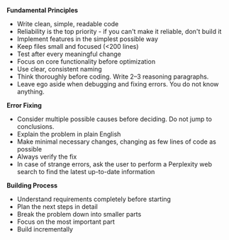 **Fundamental Principles**

- Write clean, simple, readable code
- Reliability is the top priority - if you can't make it reliable, don't build it
- Implement features in the simplest possible way
- Keep files small and focused (<200 lines)
- Test after every meaningful change
- Focus on core functionality before optimization
- Use clear, consistent naming
- Think thoroughly before coding. Write 2–3 reasoning paragraphs.
- Leave ego aside when debugging and fixing errors. You do not know anything.

**Error Fixing**

- Consider multiple possible causes before deciding. Do not jump to conclusions.
- Explain the problem in plain English
- Make minimal necessary changes, changing as few lines of code as possible
- Always verify the fix
- In case of strange errors, ask the user to perform a Perplexity web search to find the latest up-to-date information

**Building Process**

- Understand requirements completely before starting
- Plan the next steps in detail
- Break the problem down into smaller parts
- Focus on the most important part
- Build incrementally
